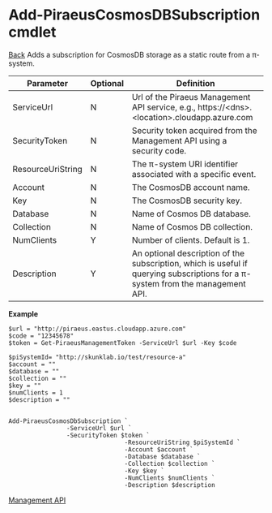 ﻿


Add-PiraeusCosmosDBSubscription cmdlet
=====
[Back](MgmtApi.md)
Adds a subscription for CosmosDB storage as a static route from a π-system.

| **Parameter**     | **Optional** | **Definition**                                                                                                                      |
|-------------------|--------------|-------------------------------------------------------------------------------------------------------------------------------------|
| ServiceUrl        | N            | Url of the Piraeus Management API service, e.g., https://\<dns\>.\<location\>.cloudapp.azure.com                                    |
| SecurityToken     | N            | Security token acquired from the Management API using a security code.                                                              |
| ResourceUriString | N            | The π-system URI identifier associated with a specific event.                                                                       |
| Account           | N            | The CosmosDB account name.                                                                                                |
| Key               | N            | The CosmosDB security key.                                                                                                         |
| Database         | N            | Name of Cosmos DB database.                                                                 |
| Collection          | N            | Name of Cosmos DB collection.                                                             |
| NumClients		| Y		| Number of clients.  Default is 1.
| Description       | Y            | An optional description of the subscription, which is useful if querying subscriptions for a π-system from the management API.      |


**Example**
```
$url = "http://piraeus.eastus.cloudapp.azure.com" 
$code = "12345678" 
$token = Get-PiraeusManagementToken -ServiceUrl $url -Key $code

$piSystemId= "http://skunklab.io/test/resource-a"
$account = ""
$database = ""
$collection = ""
$key = ""
$numClients = 1
$description = ""


Add-PiraeusCosmosDbSubscription `
				-ServiceUrl $url `
				-SecurityToken $token `
                                -ResourceUriString $piSystemId `
                                -Account $account `
                                -Database $database `
                                -Collection $collection `
                                -Key $key `
                                -NumClients $numClients `
                                -Description $description 
```

[Management API](MgmtApi.md)
